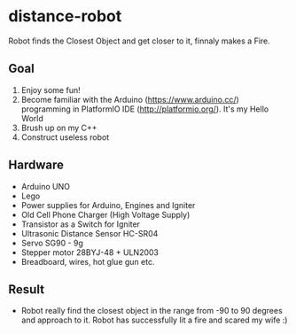 # distance-robot
Robot finds the Closest Object and get closer to it, finnaly makes a Fire.

## Goal
1. Enjoy some fun!
2. Become familiar with the Arduino (https://www.arduino.cc/) programming in PlatformIO IDE (http://platformio.org/). It's my Hello World
3. Brush up on my C++
4. Construct useless robot

## Hardware
* Arduino UNO
* Lego
* Power supplies for Arduino, Engines and Igniter
* Old Cell Phone Charger (High Voltage Supply)
* Transistor as a Switch for Igniter
* Ultrasonic Distance Sensor HC-SR04
* Servo SG90 - 9g
* Stepper motor 28BYJ-48 + ULN2003
* Breadboard, wires, hot glue gun etc.

## Result
* Robot really find the closest object in the range from -90 to 90 degrees and approach to it. Robot has successfully lit a fire and scared my wife :)
